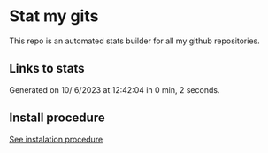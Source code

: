 # Stat my gits

This repo is an automated stats builder for all my github repositories.

## Links to stats


Generated on 10/ 6/2023 at 12:42:04 in 0 min, 2 seconds.

## Install procedure

[See instalation procedure](./src/install.md)
